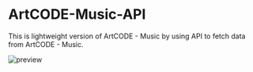 # ArtCODE-Music-API

This is lightweight version of ArtCODE - Music by using API to fetch data from ArtCODE - Music.

![preview](https://i.imgur.com/uuEW6iP.png)
